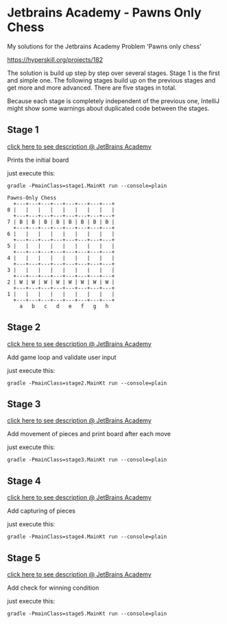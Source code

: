 # Jetbrains Academy - Pawns Only Chess

My solutions for the Jetbrains Academy Problem 'Pawns only chess'

https://hyperskill.org/projects/182

The solution is build up step by step over several stages. 
Stage 1 is the first and simple one. The following stages 
build up on the previous stages and get more and more advanced.
There are five stages in total.

Because each stage is completely independent of the previous one,
IntelliJ might show some warnings about duplicated code between 
the stages.

## Stage 1

[click here to see description @ JetBrains Academy](https://hyperskill.org/projects/182/stages/922/implement)

Prints the initial board

just execute this:

    gradle -PmainClass=stage1.MainKt run --console=plain
    
    Pawns-Only Chess
      +---+---+---+---+---+---+---+---+
    8 |   |   |   |   |   |   |   |   |
      +---+---+---+---+---+---+---+---+
    7 | B | B | B | B | B | B | B | B |
      +---+---+---+---+---+---+---+---+
    6 |   |   |   |   |   |   |   |   |
      +---+---+---+---+---+---+---+---+
    5 |   |   |   |   |   |   |   |   |
      +---+---+---+---+---+---+---+---+
    4 |   |   |   |   |   |   |   |   |
      +---+---+---+---+---+---+---+---+
    3 |   |   |   |   |   |   |   |   |
      +---+---+---+---+---+---+---+---+
    2 | W | W | W | W | W | W | W | W |
      +---+---+---+---+---+---+---+---+
    1 |   |   |   |   |   |   |   |   |
      +---+---+---+---+---+---+---+---+
        a   b   c   d   e   f   g   h

## Stage 2

[click here to see description @ JetBrains Academy](https://hyperskill.org/projects/182/stages/923/implement)

Add game loop and validate user input

just execute this:

    gradle -PmainClass=stage2.MainKt run --console=plain

## Stage 3

[click here to see description @ JetBrains Academy](https://hyperskill.org/projects/182/stages/924/implement)

Add movement of pieces and print board after each move

just execute this:

    gradle -PmainClass=stage3.MainKt run --console=plain

## Stage 4

[click here to see description @ JetBrains Academy](https://hyperskill.org/projects/182/stages/925/implement)

Add capturing of pieces

just execute this:

    gradle -PmainClass=stage4.MainKt run --console=plain

## Stage 5

[click here to see description @ JetBrains Academy](https://hyperskill.org/projects/182/stages/926/implement)

Add check for winning condition

just execute this:

    gradle -PmainClass=stage5.MainKt run --console=plain
